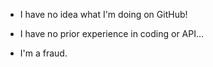 - I have no idea what I'm doing on GitHub!

- I have no prior experience in coding or API...

- I'm a fraud.
